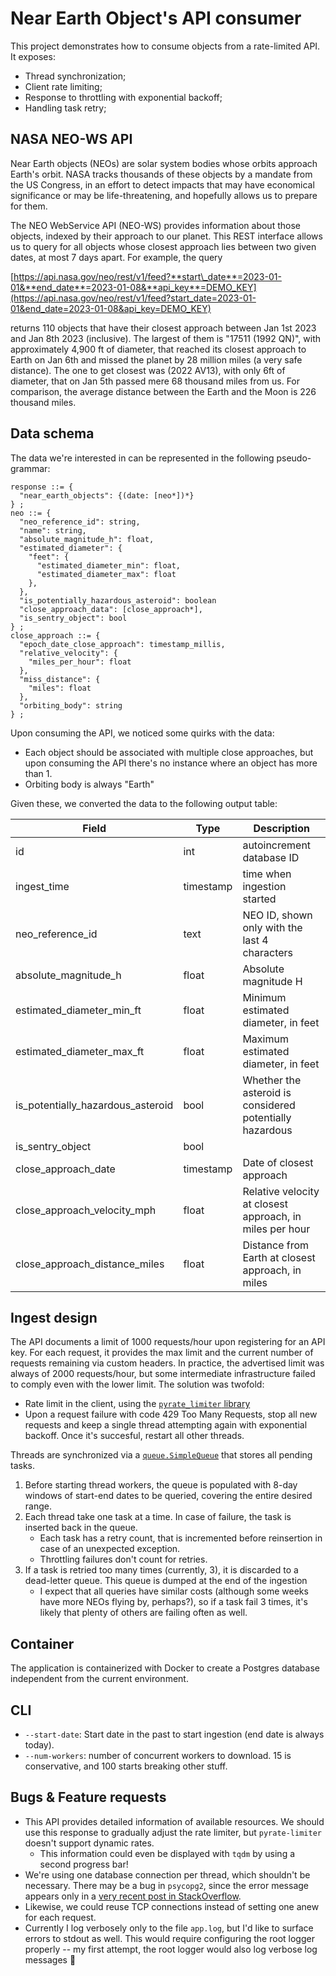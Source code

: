 # Near Earth Object's API consumer

This project demonstrates how to consume objects from a rate-limited API. It exposes:

- Thread synchronization;
- Client rate limiting;
- Response to throttling with exponential backoff;
- Handling task retry;

## NASA NEO-WS API

Near Earth objects (NEOs) are solar system bodies whose orbits approach Earth's orbit.
NASA tracks thousands of these objects by a mandate from the US Congress, in an effort
to detect impacts that may have economical significance or may be life-threatening, and
hopefully allows us to prepare for them.

The NEO WebService API (NEO-WS) provides information about those objects, indexed by their
approach to our planet. This REST interface allows us to query for all objects whose
closest approach lies between two given dates, at most 7 days apart. For example, the query

[https://api.nasa.gov/neo/rest/v1/feed?**start\_date**=2023-01-01&**end_date**=2023-01-08&**api_key**=DEMO_KEY](https://api.nasa.gov/neo/rest/v1/feed?start_date=2023-01-01&end_date=2023-01-08&api_key=DEMO_KEY)

returns 110 objects that have their closest approach between Jan 1st 2023 and Jan 8th 2023 (inclusive).
The largest of them is "17511 (1992 QN)", with approximately 4,900 ft of diameter, that reached its closest approach
to Earth on Jan 6th and missed the planet by 28 million miles (a very safe distance).
The one to get closest was (2022 AV13), with only 6ft of diameter, that on Jan 5th passed mere 68 thousand miles from us.
For comparison, the average distance between the Earth and the Moon is 226 thousand miles.

## Data schema

The data we're interested in can be represented in the following pseudo-grammar:

```none
response ::= {
  "near_earth_objects": {(date: [neo*])*}
} ;
neo ::= {
  "neo_reference_id": string,
  "name": string,
  "absolute_magnitude_h": float,
  "estimated_diameter": {
    "feet": {
      "estimated_diameter_min": float,
      "estimated_diameter_max": float
    },
  },
  "is_potentially_hazardous_asteroid": boolean
  "close_approach_data": [close_approach*],
  "is_sentry_object": bool
} ;
close_approach ::= {
  "epoch_date_close_approach": timestamp_millis,
  "relative_velocity": {
    "miles_per_hour": float
  },
  "miss_distance": {
    "miles": float
  },
  "orbiting_body": string
} ;
```

Upon consuming the API, we noticed some quirks with the data:
- Each object should be associated with multiple close approaches, but upon consuming the API there's no instance where an object has more than 1.
- Orbiting body is always "Earth"

Given these, we converted the data to the following output table:

| Field | Type | Description |
|---|---|---|
| id | int | autoincrement database ID |
| ingest_time | timestamp | time when ingestion started |
| neo_reference_id | text | NEO ID, shown only with the last 4 characters |
| absolute_magnitude_h | float | Absolute magnitude H |
| estimated_diameter_min_ft | float | Minimum estimated diameter, in feet |
| estimated_diameter_max_ft | float | Maximum estimated diameter, in feet |
| is_potentially_hazardous_asteroid | bool | Whether the asteroid is considered potentially hazardous |
| is_sentry_object | bool |  |
| close_approach_date | timestamp | Date of closest approach |
| close_approach_velocity_mph | float | Relative velocity at closest approach, in miles per hour |
| close_approach_distance_miles | float | Distance from Earth at closest approach, in miles |

## Ingest design

The API documents a limit of 1000 requests/hour upon registering for an API key. For each request, it
provides the max limit and the current number of requests remaining via custom headers. In practice, the
advertised limit was always of 2000 requests/hour, but some intermediate infrastructure failed to
comply even with the lower limit. The solution was twofold:

- Rate limit in the client, using the [`pyrate_limiter` library](pyratelimiter.readthedocs.io/)
- Upon a request failure with code 429 Too Many Requests, stop all new requests and keep a single thread
  attempting again with exponential backoff. Once it's succesful, restart all other threads.

Threads are synchronized via a [`queue.SimpleQueue`](https://docs.python.org/3/library/queue.html#simplequeue-objects)
that stores all pending tasks.

1. Before starting thread workers, the queue is populated with 8-day windows of start-end dates to be queried, covering the entire desired range.
2. Each thread take one task at a time. In case of failure, the task is inserted back in the queue.
   * Each task has a retry count, that is incremented before reinsertion in case of an unexpected exception.
   * Throttling failures don't count for retries.
3. If a task is retried too many times (currently, 3), it is discarded to a dead-letter queue. This queue is dumped at
   the end of the ingestion
   * I expect that all queries have similar costs (although some weeks have more NEOs flying by, perhaps?), so if a task
     fail 3 times, it's likely that plenty of others are failing often as well.

## Container

The application is containerized with Docker to create a Postgres database independent from the current environment.

## CLI

- `--start-date`: Start date in the past to start ingestion (end date is always today).
- `--num-workers`: number of concurrent workers to download. 15 is conservative, and 100 starts breaking other stuff.

## Bugs & Feature requests

- This API provides detailed information of available resources. We should use this response to gradually adjust the rate limiter,
  but `pyrate-limiter` doesn't support dynamic rates.
  - This information could even be displayed with `tqdm` by using a second progress bar!
- We're using one database connection per thread, which shouldn't be necessary. There may be a bug in `psycopg2`, since the error
  message appears only in a [very recent post in StackOverflow](https://stackoverflow.com/q/73803605/946814).
- Likewise, we could reuse TCP connections instead of setting one anew for each request.
- Currently I log verbosely only to the file `app.log`, but I'd like to surface errors to stdout as well. This would require
  configuring the root logger properly -- my first attempt, the root logger would also log verbose log messages :shrug:
